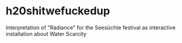 # h20shitwefuckedup
Interpretation of "Radiance" for the Seesüchte festival as interactive installation about Water Scarcity

